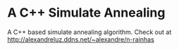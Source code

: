 # A C++ Simulate Annealing
A C++ based simulate annealing algorithm. Check out at http://alexandreluz.ddns.net/~alexandre/n-rainhas
